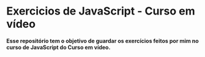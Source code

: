 # Exercicios de JavaScript - Curso em vídeo
<strong>Esse repositório tem o objetivo de guardar os exercícios feitos por mim no curso de JavaScript do Curso em vídeo.</strong>
